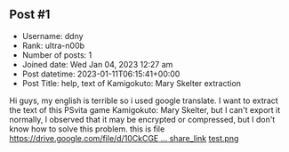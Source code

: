 ## Post #1
- Username: ddny
- Rank: ultra-n00b
- Number of posts: 1
- Joined date: Wed Jan 04, 2023 12:27 am
- Post datetime: 2023-01-11T06:15:41+00:00
- Post Title: help, text of Kamigokuto: Mary Skelter extraction

Hi guys, my english is terrible so i used google translate. I want to extract the text of this PSvita game Kamigokuto: Mary Skelter, but I can't export it normally, I observed that it may be encrypted or compressed, but I don't know how to solve this problem.
this is file
[https://drive.google.com/file/d/10CkCGE ... share_link](https://drive.google.com/file/d/10CkCGEDEvf3Ib6cgHK1hd5CxxrHLchgC/view?usp=share_link)
[test.png](https://xentaxbackup.github.io/file/23284_test.png)
